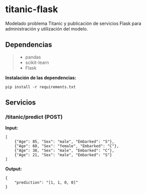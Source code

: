 titanic-flask
===
Modelado problema Titanic y publicación de servicios Flask para administración y utilización del modelo.

## Dependencias
> - pandas
> - scikit-learn
> - Flask

**Instalación de las dependencias:**
```
pip install -r requirements.txt
```


## Servicios
### /titanic/predict (POST)
**Input:**
```
[
    {"Age": 85, "Sex": "male", "Embarked": "S"},
    {"Age": 60, "Sex": "female", "Embarked": "C"},
    {"Age": 38, "Sex": "male", "Embarked": "C"},
    {"Age": 21, "Sex": "male", "Embarked": "S"}
]
```
**Output:**
```
{
    "prediction": "[1, 1, 0, 0]"
}
```
